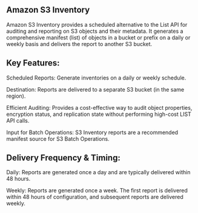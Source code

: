 ## Amazon S3 Inventory
Amazon S3 Inventory provides a scheduled alternative to the List API for auditing and reporting on S3 objects and their metadata. It generates a comprehensive manifest (list) of objects in a bucket or prefix on a daily or weekly basis and delivers the report to another S3 bucket.

## Key Features:
Scheduled Reports: Generate inventories on a daily or weekly schedule.

Destination: Reports are delivered to a separate S3 bucket (in the same region).

Efficient Auditing: Provides a cost-effective way to audit object properties, encryption status, and replication state without performing high-cost LIST API calls.

Input for Batch Operations: S3 Inventory reports are a recommended manifest source for S3 Batch Operations.

## Delivery Frequency & Timing:
Daily: Reports are generated once a day and are typically delivered within 48 hours.

Weekly: Reports are generated once a week. The first report is delivered within 48 hours of configuration, and subsequent reports are delivered weekly.